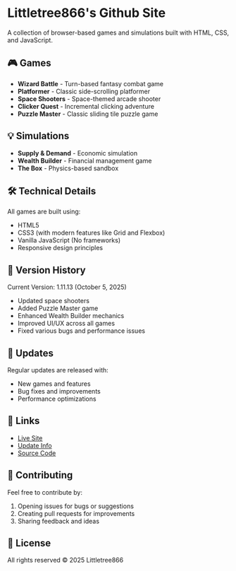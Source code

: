 # Littletree866's Github Site

A collection of browser-based games and simulations built with HTML, CSS, and JavaScript.

## 🎮 Games

- **Wizard Battle** - Turn-based fantasy combat game
- **Platformer** - Classic side-scrolling platformer
- **Space Shooters** - Space-themed arcade shooter
- **Clicker Quest** - Incremental clicking adventure
- **Puzzle Master** - Classic sliding tile puzzle game

## 💡 Simulations

- **Supply & Demand** - Economic simulation
- **Wealth Builder** - Financial management game
- **The Box** - Physics-based sandbox

## 🛠️ Technical Details

All games are built using:
- HTML5
- CSS3 (with modern features like Grid and Flexbox)
- Vanilla JavaScript (No frameworks)
- Responsive design principles

## 🔄 Version History

Current Version: 1.11.13 (October 5, 2025)
- Updated space shooters
- Added Puzzle Master game
- Enhanced Wealth Builder mechanics
- Improved UI/UX across all games
- Fixed various bugs and performance issues

## 📅 Updates

Regular updates are released with:
- New games and features
- Bug fixes and improvements
- Performance optimizations

## 🔗 Links

- [Live Site](https://littletree866.github.io)
- [Update Info](https://littletree866.github.io/updateinfo.html)
- [Source Code](https://github.com/littletree866/website)

## 🤝 Contributing

Feel free to contribute by:
1. Opening issues for bugs or suggestions
2. Creating pull requests for improvements
3. Sharing feedback and ideas

## 📜 License

All rights reserved © 2025 Littletree866
